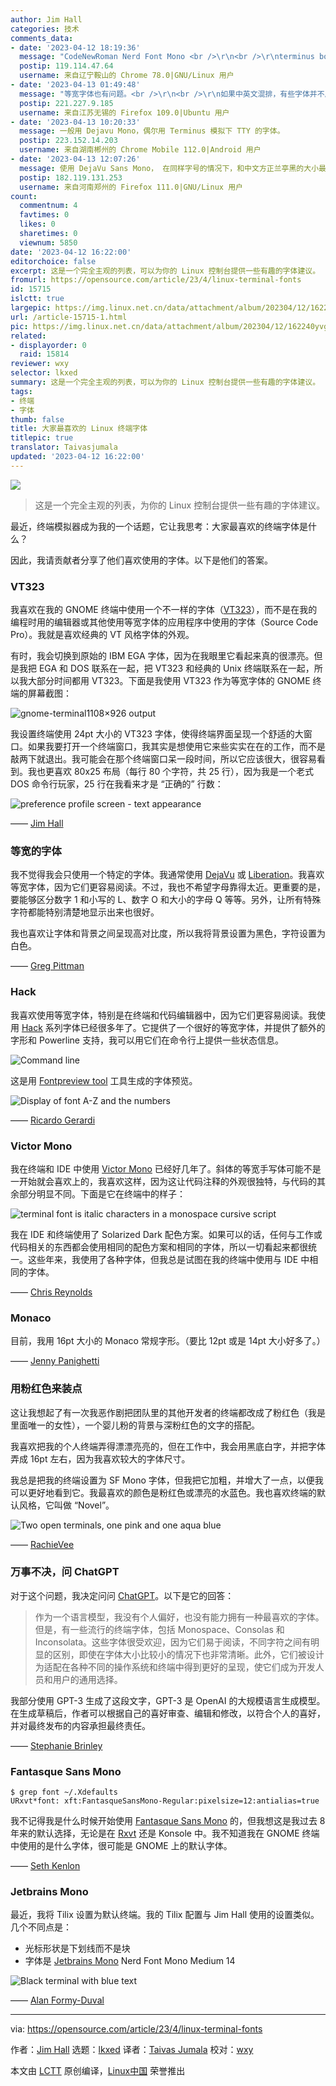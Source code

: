 ```yaml
---
author: Jim Hall
categories: 技术
comments_data:
- date: '2023-04-12 18:19:36'
  message: "CodeNewRoman Nerd Font Mono <br />\r\n<br />\r\nterminus bold"
  postip: 119.114.47.64
  username: 来自辽宁鞍山的 Chrome 78.0|GNU/Linux 用户
- date: '2023-04-13 01:49:48'
  message: "等宽字体也有问题。<br />\r\n<br />\r\n如果中英文混排，有些字体并不严格遵循1个汉字等于两个英文字母宽度的规定。有些地方很头疼。"
  postip: 221.227.9.185
  username: 来自江苏无锡的 Firefox 109.0|Ubuntu 用户
- date: '2023-04-13 10:20:33'
  message: 一般用 Dejavu Mono，偶尔用 Terminus 模拟下 TTY 的字体。
  postip: 223.152.14.203
  username: 来自湖南郴州的 Chrome Mobile 112.0|Android 用户
- date: '2023-04-13 12:07:26'
  message: 使用 DejaVu Sans Mono， 在同样字号的情况下，和中文方正兰亭黑的大小最匹配。
  postip: 182.119.131.253
  username: 来自河南郑州的 Firefox 111.0|GNU/Linux 用户
count:
  commentnum: 4
  favtimes: 0
  likes: 0
  sharetimes: 0
  viewnum: 5850
date: '2023-04-12 16:22:00'
editorchoice: false
excerpt: 这是一个完全主观的列表，可以为你的 Linux 控制台提供一些有趣的字体建议。
fromurl: https://opensource.com/article/23/4/linux-terminal-fonts
id: 15715
islctt: true
largepic: https://img.linux.net.cn/data/attachment/album/202304/12/162240yvgnvohomg7nrnno.jpg
url: /article-15715-1.html
pic: https://img.linux.net.cn/data/attachment/album/202304/12/162240yvgnvohomg7nrnno.jpg.thumb.jpg
related:
- displayorder: 0
  raid: 15814
reviewer: wxy
selector: lkxed
summary: 这是一个完全主观的列表，可以为你的 Linux 控制台提供一些有趣的字体建议。
tags:
- 终端
- 字体
thumb: false
title: 大家最喜欢的 Linux 终端字体
titlepic: true
translator: Taivasjumala
updated: '2023-04-12 16:22:00'
---
```


![](https://img.linux.net.cn/data/attachment/album/202304/12/162240yvgnvohomg7nrnno.jpg)



> 
> 这是一个完全主观的列表，为你的 Linux 控制台提供一些有趣的字体建议。
> 
> 
> 


最近，终端模拟器成为我的一个话题，它让我思考：大家最喜欢的终端字体是什么？


因此，我请贡献者分享了他们喜欢使用的字体。以下是他们的答案。


### VT323


我喜欢在我的 GNOME 终端中使用一个不一样的字体（[VT323](https://fontsource.org/fonts/vt323)），而不是在我的编程时用的编辑器或其他使用等宽字体的应用程序中使用的字体（Source Code Pro）。我就是喜欢经典的 VT 风格字体的外观。


有时，我会切换到原始的 IBM EGA 字体，因为在我眼里它看起来真的很漂亮。但是我把 EGA 和 DOS 联系在一起，把 VT323 和经典的 Unix 终端联系在一起，所以我大部分时间都用 VT323。下面是我使用 VT323 作为等宽字体的 GNOME 终端的屏幕截图：


![gnome-terminal1108×926 output](https://img.linux.net.cn/data/attachment/album/202304/12/162252yg7lw17lm1t7gghg.png)


我设置终端使用 24pt 大小的 VT323 字体，使得终端界面呈现一个舒适的大窗口。如果我要打开一个终端窗口，我其实是想使用它来些实实在在的工作，而不是敲两下就退出。我可能会在那个终端窗口呆一段时间，所以它应该很大，很容易看到。我也更喜欢 80x25 布局（每行 80 个字符，共 25 行），因为我是一个老式 DOS 命令行玩家，25 行在我看来才是 “正确的” 行数：


![preference profile screen - text appearance](https://img.linux.net.cn/data/attachment/album/202304/12/162252p9p9yqcl9zveup4v.png)


—— [Jim Hall](https://opensource.com/users/jim-hall)


### 等宽的字体


我不觉得我会只使用一个特定的字体。我通常使用 [DejaVu](https://fontsource.org/fonts/dejavu-mono) 或 [Liberation](https://github.com/liberationfonts)。我喜欢等宽字体，因为它们更容易阅读。不过，我也不希望字母靠得太近。更重要的是，要能够区分数字 1 和小写的 L、数字 O 和大小的字母 Q 等等。另外，让所有特殊字符都能特别清楚地显示出来也很好。


我也喜欢让字体和背景之间呈现高对比度，所以我将背景设置为黑色，字符设置为白色。


—— [Greg Pittman](https://opensource.com/users/greg-p)


### Hack


我喜欢使用等宽字体，特别是在终端和代码编辑器中，因为它们更容易阅读。我使用 [Hack](https://sourcefoundry.org/hack/) 系列字体已经很多年了。它提供了一个很好的等宽字体，并提供了额外的字形和 Powerline 支持，我可以用它们在命令行上提供一些状态信息。


![Command line](https://img.linux.net.cn/data/attachment/album/202304/12/162252s4b6pkm0047060pb.png)


这是用 [Fontpreview tool](https://github.com/sdushantha/fontpreview) 工具生成的字体预览。


![Display of font A-Z and the numbers](https://img.linux.net.cn/data/attachment/album/202304/12/162252e9tvt6vpe0570ett.png)


—— [Ricardo Gerardi](https://opensource.com/users/rgerardi)


### Victor Mono


我在终端和 IDE 中使用 [Victor Mono](https://rubjo.github.io/victor-mono/) 已经好几年了。斜体的等宽手写体可能不是一开始就会喜欢上的，我喜欢这样，因为这让代码注释的外观很独特，与代码的其余部分明显不同。下面是它在终端中的样子：


![terminal font is italic characters in a monospace cursive script](https://img.linux.net.cn/data/attachment/album/202304/12/162253iy7mxwwyojwmf382.png)


我在 IDE 和终端使用了 Solarized Dark 配色方案。如果可以的话，任何与工作或代码相关的东西都会使用相同的配色方案和相同的字体，所以一切看起来都很统一。这些年来，我使用了各种字体，但我总是试图在我的终端中使用与 IDE 中相同的字体。


—— [Chris Reynolds](https://opensource.com/users/jazzsequence)


### Monaco


目前，我用 16pt 大小的 Monaco 常规字形。（要比 12pt 或是 14pt 大小好多了。）


—— [Jenny Panighetti](https://twitter.com/elvenjen)


### 用粉红色来装点


这让我想起了有一次我恶作剧把团队里的其他开发者的终端都改成了粉红色（我是里面唯一的女性），一个婴儿粉的背景与深粉红色的文字的搭配。


我喜欢把我的个人终端弄得漂漂亮亮的，但在工作中，我会用黑底白字，并把字体弄成 16pt 左右，因为我喜欢较大的字体尺寸。


我总是把我的终端设置为 SF Mono 字体，但我把它加粗，并增大了一点，以便我可以更好地看到它。我最喜欢的颜色是粉红色或漂亮的水蓝色。我也喜欢终端的默认风格，它叫做 “Novel”。


![Two open terminals, one pink and one aqua blue](https://img.linux.net.cn/data/attachment/album/202304/12/162319cupuj9wtpuu9og3o.jpg)


—— [RachieVee](https://opensource.com/users/rachievee)


### 万事不决，问 ChatGPT


对于这个问题，我决定问问 [ChatGPT](https://opensource.com/article/23/2/chatgpt-vs-community)。以下是它的回答：



> 
> 作为一个语言模型，我没有个人偏好，也没有能力拥有一种最喜欢的字体。但是，有一些流行的终端字体，包括 Monospace、Consolas 和 Inconsolata。这些字体很受欢迎，因为它们易于阅读，不同字符之间有明显的区别，即使在字体大小比较小的情况下也非常清晰。此外，它们被设计为适配在各种不同的操作系统和终端中得到更好的呈现，使它们成为开发人员和用户的通用选择。
> 
> 
> 


我部分使用 GPT-3 生成了这段文字，GPT-3 是 OpenAI 的大规模语言生成模型。在生成草稿后，作者可以根据自己的喜好审查、编辑和修改，以符合个人的喜好，并对最终发布的内容承担最终责任。


—— [Stephanie Brinley](https://opensource.com/users/sbrinley)


### Fantasque Sans Mono



```
$ grep font ~/.Xdefaults
URxvt*font: xft:FantasqueSansMono-Regular:pixelsize=12:antialias=true

```

我不记得我是什么时候开始使用 [Fantasque Sans Mono](https://github.com/belluzj/fantasque-sans) 的，但我想这是我过去 8 年来的默认选择，无论是在 [Rxvt](https://opensource.com/article/19/10/why-use-rxvt-terminal) 还是 Konsole 中。我不知道我在 GNOME 终端中使用的是什么字体，很可能是 GNOME 上的默认字体。


—— [Seth Kenlon](https://opensource.com/users/seth)


### Jetbrains Mono


最近，我将 Tilix 设置为默认终端。我的 Tilix 配置与 Jim Hall 使用的设置类似。几个不同点是：


* 光标形状是下划线而不是块
* 字体是 [Jetbrains Mono](https://www.jetbrains.com/lp/mono/) Nerd Font Mono Medium 14


![Black terminal with blue text](https://img.linux.net.cn/data/attachment/album/202304/12/162253zcnxewmk24vmrxee.png)


—— [Alan Formy-Duval](https://opensource.com/users/alanfdoss)




---


via: <https://opensource.com/article/23/4/linux-terminal-fonts>


作者：[Jim Hall](https://opensource.com/users/jim-hall) 选题：[lkxed](https://github.com/lkxed/) 译者：[Taivas Jumala](https://github.com//Taivasjumala) 校对：[wxy](https://github.com/wxy)


本文由 [LCTT](https://github.com/LCTT/TranslateProject) 原创编译，[Linux中国](https://linux.cn/) 荣誉推出